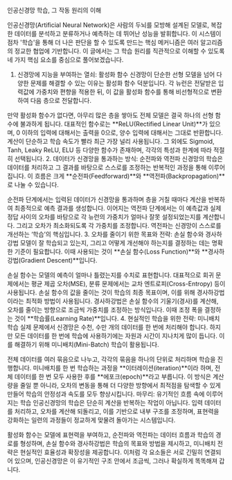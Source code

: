 인공신경망 학습, 그 작동 원리의 이해

인공신경망(Artificial Neural Network)은 사람의 두뇌를 모방해 설계된 모델로, 복잡한 데이터를 분석하고 분류하거나 예측하는 데 뛰어난 성능을 발휘합니다. 이 시스템이 점차 '학습'을 통해 더 나은 판단을 할 수 있도록 만드는 핵심 메커니즘은 여러 알고리즘의 정교한 협업에 기반합니다. 이 글에서는 그 학습 원리를 직관적으로 이해할 수 있도록 네 가지 핵심 요소를 중심으로 풀어보겠습니다.

1. 신경망에 지능을 부여하는 열쇠: 활성화 함수
신경망이 단순한 선형 모델을 넘어 다양한 문제를 해결할 수 있는 이유는 활성화 함수 덕분입니다. 각 뉴런은 전달받은 입력값에 가중치와 편향을 적용한 뒤, 이 값을 활성화 함수를 통해 비선형적으로 변환하여 다음 층으로 전달합니다.

만약 활성화 함수가 없다면, 아무리 많은 층을 쌓아도 전체 모델은 결국 하나의 선형 함수에 불과하게 됩니다.
대표적인 함수로는 **ReLU(Rectified Linear Unit)**가 있으며, 0 이하의 입력에 대해서는 출력을 0으로, 양수 입력에 대해서는 그대로 반환합니다. 계산이 단순하고 학습 속도가 빨라 최근 가장 널리 사용됩니다.
그 외에도 Sigmoid, Tanh, Leaky ReLU, ELU 등 다양한 함수가 존재하며, 각각의 특성과 한계에 따라 적절히 선택됩니다.
2. 데이터가 신경망을 통과하는 방식: 순전파와 역전파
신경망의 학습은 데이터를 처리하고 그 결과를 바탕으로 스스로를 조정하는 반복적인 과정을 통해 이루어집니다. 이 흐름은 크게 **순전파(Feedforward)**와 **역전파(Backpropagation)**로 나눌 수 있습니다.

순전파 단계에서는 입력된 데이터가 신경망을 통과하며 층을 거칠 때마다 계산을 반복하여 최종적으로 예측 결과를 생성합니다.
이어지는 역전파 단계에서는 이 예측값과 실제 정답 사이의 오차를 바탕으로 각 뉴런의 가중치가 얼마나 잘못 설정되었는지를 계산합니다. 그리고 오차가 최소화되도록 각 가중치를 조정합니다.
역전파는 신경망이 스스로를 개선하는 ‘학습’의 핵심입니다.
3. 오차를 줄이기 위한 목표와 전략: 손실 함수와 경사하강법
모델이 잘 학습되고 있는지, 그리고 어떻게 개선해야 하는지를 결정하는 데는 명확한 기준이 필요합니다. 이때 사용되는 것이 **손실 함수(Loss Function)**와 **경사하강법(Gradient Descent)**입니다.

손실 함수는 모델의 예측이 얼마나 틀렸는지를 수치로 표현합니다. 대표적으로 회귀 문제에서는 평균 제곱 오차(MSE), 분류 문제에서는 교차 엔트로피(Cross-Entropy) 등이 사용됩니다.
손실 함수의 값을 줄이는 것이 학습의 최종 목표이며, 이를 위해 경사하강법이라는 최적화 방법이 사용됩니다.
경사하강법은 손실 함수의 기울기(경사)를 계산해, 오차를 줄이는 방향으로 조금씩 가중치를 조정하는 방식입니다. 이때 조정 폭을 결정하는 것이 **학습률(Learning Rate)**입니다.
4. 현실적인 학습을 위한 전략: 미니배치 학습
실제 문제에서 신경망은 수천, 수만 개의 데이터를 한 번에 처리해야 합니다. 하지만 모든 데이터를 한 번에 학습에 사용하기에는 자원과 시간이 지나치게 많이 듭니다. 이를 해결하기 위해 미니배치(Mini-Batch) 학습이 활용됩니다.

전체 데이터를 여러 묶음으로 나누고, 각각의 묶음을 하나의 단위로 처리하며 학습을 진행합니다.
미니배치를 한 번 학습하는 과정을 **이터레이션(iteration)**이라 하며, 전체 데이터를 한 번 모두 사용한 후를 **에포크(epoch)**라고 부릅니다.
이 방식은 계산량을 줄일 뿐 아니라, 오차의 변동을 통해 더 다양한 방향에서 최적점을 탐색할 수 있게 만들어 학습의 안정성과 속도를 모두 향상시킵니다.
마무리: 유기적인 흐름 속에 이루어지는 학습
인공신경망의 학습은 단순히 계산을 반복하는 작업이 아닙니다. 입력 데이터를 처리하고, 오차를 계산해 되돌리고, 이를 기반으로 내부 구조를 조정하며, 표현력을 강화하는 일련의 과정들이 정교하게 맞물려 돌아가는 시스템입니다.

활성화 함수는 모델에 표현력을 부여하고,
순전파와 역전파는 데이터 흐름과 학습의 경로를 형성하며,
손실 함수와 경사하강법은 학습의 목표와 방법을 제시하고,
미니배치 전략은 현실적인 효율성과 확장성을 제공합니다.
이처럼 각 요소들은 서로 긴밀히 연결되어 있으며, 인공신경망은 이 유기적인 구조 안에서 조금씩, 그러나 확실하게 똑똑해져 갑니다.
